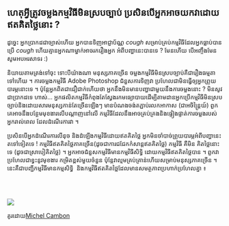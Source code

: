 



<h2>ហេតុ​អ្វី​​ត្រូវ​ចម្លង​​កម្មវិធី​​​មិន​ស្រប​ច្បាប់​ ប្រសិន​បើ​អ្នក​អាច​យក​វា​​ដោយ​ឥត​គិត​ថ្លៃ​នោះ​ ?</h2>

ដូច្នេះ​ អ្នក​ប្រាកដ​ជា​ច្បាស់​ហើយ​ អ្នក​បាន​ទិញ​អាជ្ញាប័ណ្ណ​ *cough* ​សម្រាប់​​គ្រប់​កម្មវិធី​ ​ដែល​​អ្នក​​ធ្លាប់​បាន​ប្រើ​ *cough* 
ហើយ​​​គ្មាន​អ្នក​ណា​​ម្នាក់​អាច​រករឿង​អ្នក អំពី​​បញ្ហា​​​នេះ​​បាន​ទេ ​? មែន​ហើយ​ បើ​អញ្ចឹង​មែន​ សូម​​អប​អរ​សាទរ  :)

និយាយ​តាម​ត្រង់​ទៅ​ចុះ​ ទោះ​បីយ៉ាង​ណា​ ​មនុស្ស​ភាគ​ច្រើន​ ចម្លង​កម្មវិធី​មិន​ស្រប​ច្បាប់​
គឺ​ជា​រឿងធម្មតា​ទៅ​ហើយ ។ ការ​ចម្លង​កម្មវិធី​ Adobe Photoshop ជំនួស​ការ​ទិញ​វា​ ប្រហែល​ជា​ 
មិន​ធ្វើ​ឲ្យ​អ្នក​ព្រួយ​បារម្ភ​នោះ​​ទេ​ ។ ប៉ុន្តែ​អ្នក​ពិត​ជា​ជឿជាក់​​​​ហើយ​ថា​ អ្នក​ 
នឹង​មិន​មានបញ្ហា​ជា​មួយ​នឹង​ការ​ចម្លង​នោះ ​? មិន​សូវ​ជា​​ប្រាកដ​ទេ ហាស់​... អ្នក​ផលិត​កម្មវិធី​ 
កំពុង​តែ​ស្វែង​រក​មធ្យោបាយ​ដើម្បីតាម​ដាន​អ្នក​ប្រើ​កម្មវិធី​មិន​ស្រប​ច្បាប់​ 
និង​ដោយ​សារ​មនុស្ស​កាន់​តែ​ច្រើន​ឡើង​ៗ​ មាន​បំណង​ចង់ត​ភ្ជាប់​រលក​អាកាស​ 
(ជា​អចិន្ត្រៃយ៍​)  ពួក​គេ​អាច​នឹងបន្ថែម​មុខ​ងារ​​លើ​បណ្តាញ​នៅ​លើ​ 
កម្មវិធី​ដែល​នឹង​អាច​គ្រប់​គ្រង​ និង​ផ្ទៀង​ផ្ទាត់​ការ​ចម្លង​របស់​អ្នករាល់​​​ពេល​ ដែល​​​ដំណើរការ​វា​ ។

ប្រសិន​បើ​អ្នក​ដំណើរ​ការ​​​លីនុច​ និង​ដំឡើង​កម្មវិធី​ដោយ​ឥត​គិត​ថ្លៃ​ អ្នក​​មិន​ចាំ​បាច់​ 
ព្រួយ​បារម្ភ​​អំពី​បញ្ហា​នេះ​ត​ទៅ​​ទៀត​ទេ ​! កម្មវិធី​ឥត​គិត​ថ្លៃ​ភាគ​ច្រើន​ (ដូច​ជា​​ការ​ជជែក​កំសាន្ត​ឥត​គិត​ថ្លៃ​) កម្មវិធី​ គឺ​មិន​​ 
គិត​ថ្លៃ​​នោះ​ទេ​ (ដូច​ជា​ស្រាបៀ​គិត​ថ្លៃ) ។ អ្នក​អាច​​​​​ជំនួស​​​កម្មវិធី​មាន​កម្មវិធី​សិទ្ធិ ​ដោយ​​កម្មវិធី​​ឥត​គិត​ថ្លៃ​បាន​ ។ ពួក​វា​​ប្រហែលជា​ខ្វះនូវ​មុខ​ងារ
កម្រិត​ខ្ពស់​មួយ​ចំនួន​ ប៉ុន្តែវា​ល្មម​​​គ្រប់​គ្រាន់​ហើយ​សម្រាប់​មនុស្ស​ភាគ​ច្រើន​ ។ 
នេះ​​គឺ​ជាបញ្ជី​​​កម្មវិធី​​មាន​កម្មសិទ្ធិ ​ និង​កម្មវិធី​ឥតគិតថ្លៃ​ដែល​មាន​សមត្ថភាព​ប្រហាក់ប្រហែល​គ្នា ៖

<?php

table_parser ("Yes", "No", "Commercial", "Open source", "Exists on 
Windows?");

?>

<br /><br>

<img src="Images/warez.png" />

គូរ​ដោយ​ <a href="http://michel.cambon.free.fr/ampere/salle1bis.htm">Michel Cambon</a>




